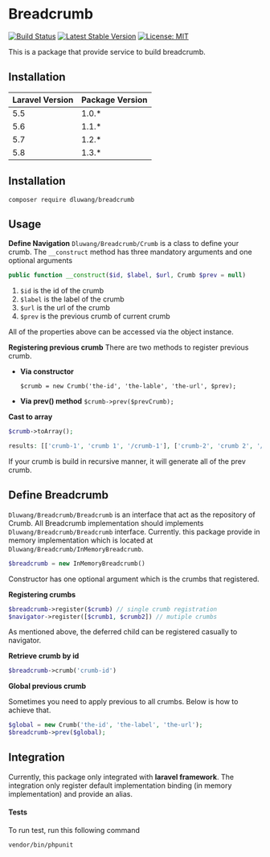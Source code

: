 #  **Breadcrumb**

[![Build Status](https://travis-ci.org/dluwang/breadcrumb.svg?branch=master)](https://travis-ci.org/dluwang/breadcrumb)
[![Latest Stable Version](https://poser.pugx.org/dluwang/breadcrumb/v/stable)](https://packagist.org/packages/dluwang/breadcrumb)
[![License: MIT](https://img.shields.io/badge/License-MIT-yellow.svg)](https://opensource.org/licenses/MIT)

This is a package that provide service to build breadcrumb.


## **Installation**


| Laravel Version | Package Version |
|--|-|
| 5.5 | 1.0.* |
| 5.6 | 1.1.* |
| 5.7 | 1.2.* |
| 5.8 | 1.3.* |


## **Installation**

```
composer require dluwang/breadcrumb
```

## **Usage**
**Define Navigation**
`Dluwang/Breadcrumb/Crumb`  is  a class to define your crumb. The `__construct` method has three mandatory arguments and one optional arguments

```php
public function __construct($id, $label, $url, Crumb $prev = null)
```

 1. `$id` is the id of the crumb
 2. `$label`  is the label of the crumb
 3. `$url` is the url of the crumb
 4. `$prev` is the previous crumb of current crumb

All of the properties above can be accessed via the object instance.

**Registering previous crumb**
There are two methods to register previous crumb.

 - **Via constructor**

    `$crumb = new Crumb('the-id', 'the-lable', 'the-url', $prev);`

 - **Via prev() method**
    `$crumb->prev($prevCrumb);`

**Cast to array**

```php
$crumb->toArray();

results: [['crumb-1', 'crumb 1', '/crumb-1'], ['crumb-2', 'crumb 2', '/crumb-2']]
```

If your crumb is build in recursive manner, it will generate all of the prev crumb.

## **Define Breadcrumb**
`Dluwang/Breadcrumb/Breadcrumb`  is an interface that act as the repository of Crumb. All Breadcrumb implementation should implements `Dluwang/Breadcrumb/Breadcrumb` interface. Currently. this package provide in memory implementation which is located at `Dluwang/Breadcrumb/InMemoryBreadcrumb`.

```php
$breadcrumb = new InMemoryBreadcrumb()
```
Constructor has one optional argument which is the crumbs that registered.

**Registering crumbs**

```php
$breadcrumb->register($crumb) // single crumb registration
$navigator->register([$crumb1, $crumb2]) // mutiple crumbs
```

As mentioned above, the deferred child can be registered casually to navigator.

**Retrieve crumb by id**

```php
$breadcrumb->crumb('crumb-id')
```

**Global previous crumb**

Sometimes you need to apply previous to all crumbs. Below is how to achieve that.

```php
$global = new Crumb('the-id', 'the-label', 'the-url');
$breadcrumb->prev($global);
```

## **Integration**

Currently, this package only integrated with **laravel framework**. The integration only register default implementation binding (in memory implementation) and provide an alias.

#### **Tests**
To run test, run this following command

```
vendor/bin/phpunit
```